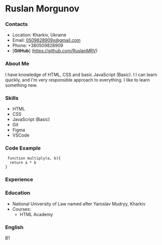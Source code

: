 # Ruslan Morgunov

### Contacts
 * Location: Kharkiv, Ukraine
 * Email: 0509828909x@gmail.com
 * Phone: +380509828909
 * [**GitHub**] (https://github.com/RuslanMRV)

 ### About Me
I have knowledge of HTML, CSS and basic JavaScript (Basic). I
I can learn quickly, and I'm very responsible approach to everything. I like to learn something new.

 ### Skills
 * HTML
 * CSS
 * JavaScript (Basic)
 * Git
 * Figma
 * VSCode

 ### Code Example
```
 function multiply(a, b){
  return a * b
}
```

 ### Experience

 ### Education
 * National University of Law named after Yaroslav Mudryy, Kharkiv
 * Courses: 
    * HTML Academy

 ### English
 B1